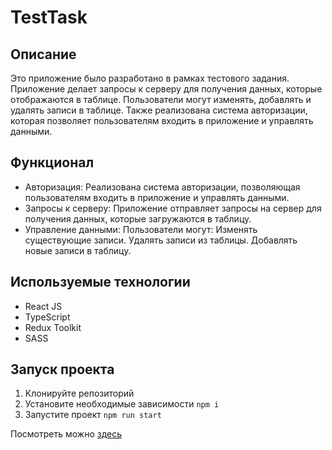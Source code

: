 # TestTask

## Описание

Это приложение было разработано в рамках тестового задания. 
Приложение делает запросы к серверу для получения данных, которые отображаются в таблице. Пользователи могут изменять, добавлять и удалять записи в таблице. Также реализована система авторизации, которая позволяет пользователям входить в приложение и управлять данными.

## Функционал 

- Авторизация: Реализована система авторизации, позволяющая пользователям входить в приложение и управлять данными.
- Запросы к серверу: Приложение отправляет запросы на сервер для получения данных, которые загружаются в таблицу.
- Управление данными: Пользователи могут:
  Изменять существующие записи.
  Удалять записи из таблицы.
  Добавлять новые записи в таблицу.

## Используемые технологии

- React JS
- TypeScript
- Redux Toolkit
- SASS
  
## Запуск проекта

1. Клонируйте репозиторий
2. Установите необходимые зависимости ```npm i```
3. Запустите проект ```npm run start```

Посмотреть можно [здесь](https://nidoveralis.github.io/test-task)


